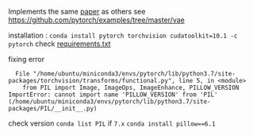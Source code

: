 Implements the same [paper](https://arxiv.org/abs/1312.6114) as others see 
https://github.com/pytorch/examples/tree/master/vae

installation : `conda install pytorch torchvision cudatoolkit=10.1 -c pytorch` 
check [requirements.txt](https://github.com/pytorch/examples/tree/master/vae)

fixing error
```text
  File "/home/ubuntu/miniconda3/envs/pytorch/lib/python3.7/site-packages/torchvision/transforms/functional.py", line 5, in <module>
    from PIL import Image, ImageOps, ImageEnhance, PILLOW_VERSION
ImportError: cannot import name 'PILLOW_VERSION' from 'PIL' (/home/ubuntu/miniconda3/envs/pytorch/lib/python3.7/site-packages/PIL/__init__.py)
```
check version `conda list PIL` if `7.x` `conda install pillow==6.1`